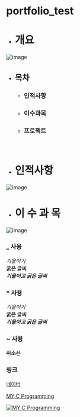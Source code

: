 # portfolio_test
- # 개요
![image](https://user-images.githubusercontent.com/67461878/118616060-5162c080-b7fc-11eb-836f-dad1484e1e3d.png)<br/>
  - ## 목차
    - ### 인적사항
    - ### 이수과목
    - ### 프로젝트
<br/>

- # 인적사항
![image](https://user-images.githubusercontent.com/67461878/118616245-7b1be780-b7fc-11eb-8192-3eb07a5e3dd9.png)<br/>

- # 이&nbsp;수&nbsp;과&nbsp;목
![image](https://user-images.githubusercontent.com/67461878/118616951-20cf5680-b7fd-11eb-9d88-3572809cde01.png)


<!-- 2021. 05. 18 -->

### _ 사용
_기울이기_                  <br/>
__굵은 글씨__              <br/>
___기울이고 굵은 글씨___   <br/>

### * 사용
*기울이기*                  <br/>
**굵은 글씨**              <br/>
***기울이고 굵은 글씨***   <br/>

### ~ 사용
~~취소선~~                 <br/>
<!--이게 머지.. 복사할 수 있는 영역 생성 ~~~가림막~~~-->

### 링크
[네이버](https://www.naver.com)

[MY C Programming](https://github.com/Ellimis/CS-Programming.git)

[![MY C Programming](https://github.com/Ellimis/CS-Programming.git)](https://github.com/Ellimis/CS-Programming.git)
